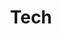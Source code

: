 ---
title: "Tech"
hideMeta: true
ShowBreadCrumbs: true
weight: 10
showToc: true
TocOpen: true
tags: ["Tech"]
summary: "汇集日常开发中的实践总结与学习笔记，记录技术探索过程中的思考与解决方案。"
comments: true
---